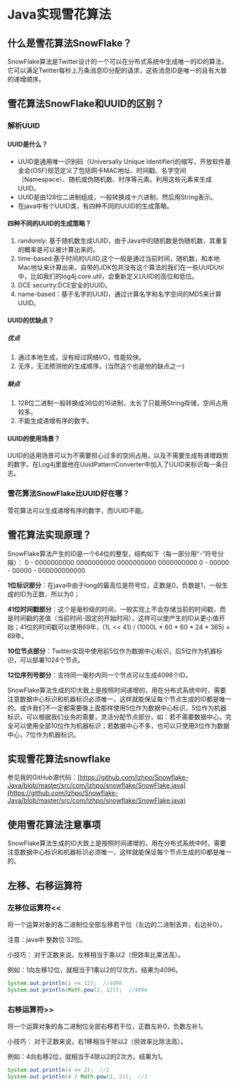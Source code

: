 # Java实现雪花算法

## 什么是雪花算法SnowFlake？
SnowFlake算法是Twitter设计的一个可以在分布式系统中生成唯一的ID的算法，它可以满足Twitter每秒上万条消息ID分配的请求，这些消息ID是唯一的且有大致的递增顺序。

## 雪花算法SnowFlake和UUID的区别？
### 解析UUID
#### UUID是什么？
- UUID是通用唯一识别码（Universally Unique Identifier)的缩写，开放软件基金会(OSF)规范定义了包括网卡MAC地址、时间戳、名字空间（Namespace）、随机或伪随机数、时序等元素。利用这些元素来生成UUID。
- UUID是由128位二进制组成，一般转换成十六进制，然后用String表示。
- 在java中有个UUID类，有四种不同的UUID的生成策略。

#### 四种不同的UUID的生成策略？
1. randomly: 基于随机数生成UUID，由于Java中的随机数是伪随机数，其重复的概率是可以被计算出来的。
2. time-based:基于时间的UUID,这个一般是通过当前时间，随机数，和本地Mac地址来计算出来，自带的JDK包并没有这个算法的我们在一些UUIDUtil中，比如我们的log4j.core.util，会重新定义UUID的高位和低位。
3. DCE security:DCE安全的UUID。
4. name-based：基于名字的UUID，通过计算名字和名字空间的MD5来计算UUID。

#### UUID的优缺点？
##### 优点
1. 通过本地生成，没有经过网络I/O，性能较快。
2. 无序，无法预测他的生成顺序。(当然这个也是他的缺点之一)

##### 缺点
1. 128位二进制一般转换成36位的16进制，太长了只能用String存储，空间占用较多。
2. 不能生成递增有序的数字。

#### UUID的使用场景？
UUID的适用场景可以为不需要担心过多的空间占用，以及不需要生成有递增趋势的数字。在Log4j里面他在UuidPatternConverter中加入了UUID来标识每一条日志。

### 雪花算法SnowFlake比UUID好在哪？
雪花算法可以生成递增有序的数字，而UUID不能。


## 雪花算法实现原理？
SnowFlake算法产生的ID是一个64位的整型，结构如下（每一部分用“-”符号分隔）：
0 - 0000000000 0000000000 0000000000 0000000000 0 - 00000 - 00000 - 000000000000

**1位标识部分**：在java中由于long的最高位是符号位，正数是0，负数是1，一般生成的ID为正数，所以为0；

**41位时间戳部分**：这个是毫秒级的时间，一般实现上不会存储当前的时间戳，而是时间戳的差值（当前时间-固定的开始时间），这样可以使产生的ID从更小值开始；41位的时间戳可以使用69年，(1L << 41) / (1000L * 60 * 60 * 24 * 365) = 69年。

**10位节点部分**：Twitter实现中使用前5位作为数据中心标识，后5位作为机器标识，可以部署1024个节点。

**12位序列号部分**：支持同一毫秒内同一个节点可以生成4096个ID。

SnowFlake算法生成的ID大致上是按照时间递增的，用在分布式系统中时，需要注意数据中心标识和机器标识必须唯一，这样就能保证每个节点生成的ID都是唯一的。或许我们不一定都需要像上面那样使用5位作为数据中心标识，5位作为机器标识，可以根据我们业务的需要，灵活分配节点部分，如：若不需要数据中心，完全可以使用全部10位作为机器标识；若数据中心不多，也可以只使用3位作为数据中心，7位作为机器标识。

## 实现雪花算法snowflake
参见我的GitHub源代码：[https://github.com/lzhpo/Snowflake-Java/blob/master/src/com/lzhpo/snowflake/SnowFlake.java](https://github.com/lzhpo/Snowflake-Java/blob/master/src/com/lzhpo/snowflake/SnowFlake.java)

## 使用雪花算法注意事项
SnowFlake算法生成的ID大致上是按照时间递增的，用在分布式系统中时，需要注意数据中心标识和机器标识必须唯一，这样就能保证每个节点生成的ID都是唯一的。

## 左移、右移运算符
### 左移位运算符<<
将一个运算对象的各二进制位全部左移若干位（左边的二进制丢弃，右边补0）。

注意：java中 整数位 32位。

小技巧：
对于正数来说，左移相当于乘以2（但效率比乘法高）。

例如：1向左移12位，就相当于1乘以2的12次方。结果为4096。
```java
System.out.println(1 << 12);  //4096
System.out.println(Math.pow(2, 12));  //4096
```

### 右移运算符>>
将一个运算对象的各二进制位全部右移若干位，正数左补0，负数左补1。

小技巧：
对于正数来说，右1移相当于除以2（但效率比除法高）。

例如：4向右移2位，就相当于4除以2的2次方。结果为1。
```java
System.out.println(4 >> 2);  //1
System.out.println(4 / Math.pow(2, 2));  //1
```


